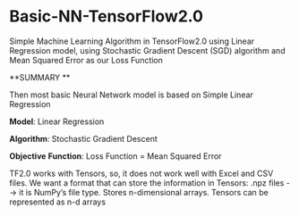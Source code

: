 # Basic-NN-TensorFlow2.0
Simple Machine Learning Algorithm in TensorFlow2.0 using Linear Regression model, using Stochastic Gradient Descent (SGD) algorithm and Mean Squared Error as our Loss Function

**SUMMARY
**

Then most basic Neural Network model is based on Simple Linear Regression

**Model**: Linear Regression

**Algorithm**: Stochastic Gradient Descent

**Objective** **Function**: Loss Function = Mean Squared Error


TF2.0 works with Tensors, so, it does not work well with Excel and CSV files.
We want a format that can store the information in Tensors: .npz files --> it is NumPy’s file type. Stores n-dimensional arrays.
Tensors can be represented as n-d arrays
